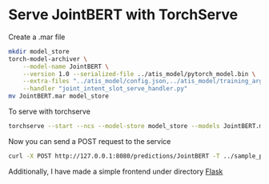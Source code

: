 # Serve JointBERT with TorchServe

Create a .mar file
```bash
mkdir model_store
torch-model-archiver \
    --model-name JointBERT \
    --version 1.0 --serialized-file ../atis_model/pytorch_model.bin \
    --extra-files "../atis_model/config.json,../atis_model/training_args.bin,../data/atis/intent_label.txt,../data/atis/slot_label.txt,../atis_model/special_tokens_map.json,../atis_model/tokenizer_config.json,../atis_model/vocab.txt" \
    --handler "joint_intent_slot_serve_handler.py"
mv JointBERT.mar model_store
```

To serve with torchserve
```bash
torchserve --start --ncs --model-store model_store --models JointBERT.mar
```

Now you can send a POST request to the service
```bash
curl -X POST http://127.0.0.1:8080/predictions/JointBERT -T ../sample_pred_in.txt
```

Additionally, I have made a simple frontend under directory [Flask](/torchserve/flask)
